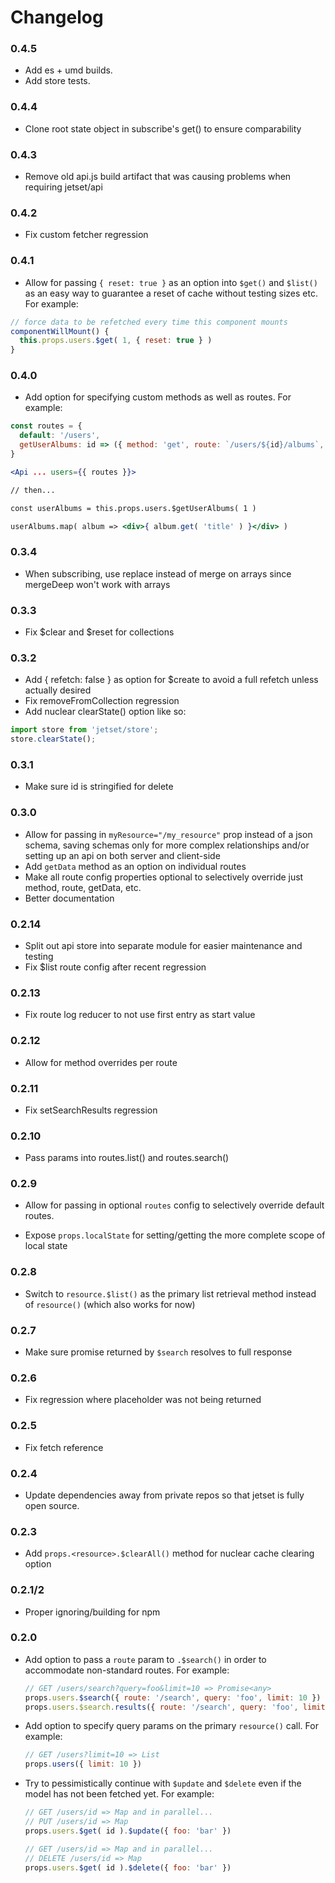 # Changelog

### 0.4.5

- Add es + umd builds.
- Add store tests.

### 0.4.4

- Clone root state object in subscribe's get() to ensure comparability

### 0.4.3

- Remove old api.js build artifact that was causing problems when requiring
  jetset/api

### 0.4.2

- Fix custom fetcher regression

### 0.4.1

- Allow for passing `{ reset: true }` as an option into `$get()` and `$list()`
  as an easy way to guarantee a reset of cache without testing sizes etc. For
  example:

```javascript
// force data to be refetched every time this component mounts
componentWillMount() {
  this.props.users.$get( 1, { reset: true } )
}
```


### 0.4.0

- Add option for specifying custom methods as well as routes. For example:

```jsx
const routes = {
  default: '/users',
  getUserAlbums: id => ({ method: 'get', route: `/users/${id}/albums`, usesCache: true })
}

<Api ... users={{ routes }}>

// then...

const userAlbums = this.props.users.$getUserAlbums( 1 )

userAlbums.map( album => <div>{ album.get( 'title' ) }</div> )
```

### 0.3.4

- When subscribing, use replace instead of merge on arrays since mergeDeep
  won't work with arrays

### 0.3.3

- Fix $clear and $reset for collections

### 0.3.2

- Add { refetch: false } as option for $create to avoid a full refetch unless
  actually desired
- Fix removeFromCollection regression
- Add nuclear clearState() option like so:

```javascript
import store from 'jetset/store';
store.clearState();
```

### 0.3.1

- Make sure id is stringified for delete

### 0.3.0

- Allow for passing in `myResource="/my_resource"` prop instead of a json schema,
  saving schemas only for more complex relationships and/or setting up an api
  on both server and client-side
- Add `getData` method as an option on individual routes
- Make all route config properties optional to selectively override just
  method, route, getData, etc.
- Better documentation

### 0.2.14

- Split out api store into separate module for easier maintenance and testing
- Fix $list route config after recent regression

### 0.2.13

- Fix route log reducer to not use first entry as start value

### 0.2.12

- Allow for method overrides per route

### 0.2.11

- Fix setSearchResults regression

### 0.2.10

- Pass params into routes.list() and routes.search()

### 0.2.9

- Allow for passing in optional `routes` config to selectively override
  default routes.

- Expose `props.localState` for setting/getting the more complete scope of
  local state

### 0.2.8

- Switch to `resource.$list()` as the primary list retrieval method instead of `resource()` (which also works for now)

### 0.2.7

- Make sure promise returned by `$search` resolves to full response

### 0.2.6

- Fix regression where placeholder was not being returned

### 0.2.5

- Fix fetch reference

### 0.2.4

- Update dependencies away from private repos so that jetset is fully open
  source.

### 0.2.3

- Add `props.<resource>.$clearAll()` method for nuclear cache clearing option

### 0.2.1/2

- Proper ignoring/building for npm

### 0.2.0

- Add option to pass a `route` param to `.$search()` in order to accommodate
  non-standard routes. For example:

  ```javascript
  // GET /users/search?query=foo&limit=10 => Promise<any>
  props.users.$search({ route: '/search', query: 'foo', limit: 10 })
  props.users.$search.results({ route: '/search', query: 'foo', limit: 10 })
  ```

- Add option to specify query params on the primary `resource()` call. For
  example:

  ```javascript
  // GET /users?limit=10 => List
  props.users({ limit: 10 })
  ```

- Try to pessimistically continue with `$update` and `$delete` even if the
  model has not been fetched yet. For example:

  ```javascript
  // GET /users/id => Map and in parallel...
  // PUT /users/id => Map
  props.users.$get( id ).$update({ foo: 'bar' })

  // GET /users/id => Map and in parallel...
  // DELETE /users/id => Map
  props.users.$get( id ).$delete({ foo: 'bar' })
